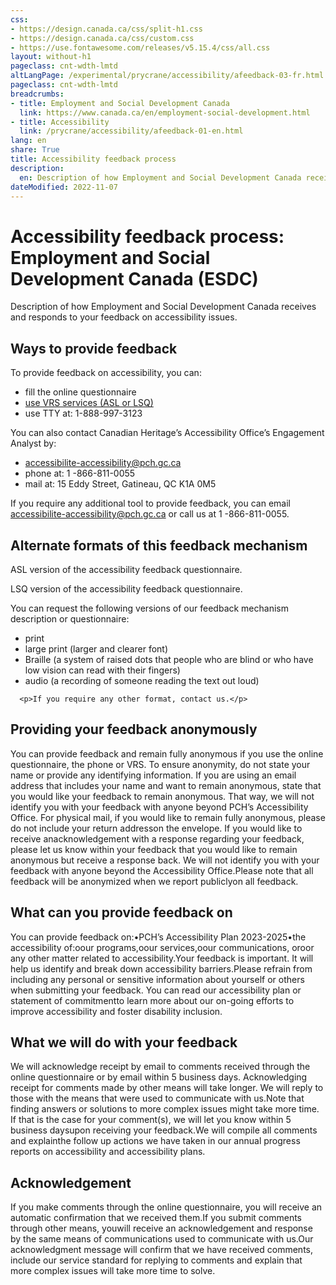 ```yaml
---
css:
- https://design.canada.ca/css/split-h1.css
- https://design.canada.ca/css/custom.css
- https://use.fontawesome.com/releases/v5.15.4/css/all.css
layout: without-h1
pageclass: cnt-wdth-lmtd
altLangPage: /experimental/prycrane/accessibility/afeedback-03-fr.html
pageclass: cnt-wdth-lmtd
breadcrumbs:
- title: Employment and Social Development Canada
  link: https://www.canada.ca/en/employment-social-development.html
- title: Accessibility
  link: /prycrane/accessibility/afeedback-01-en.html  
lang: en
share: True
title: Accessibility feedback process
description: 
  en: Description of how Employment and Social Development Canada receives and responds to your feedback on accessibility issues. 
dateModified: 2022-11-07
---
```

<h1 property="name" id="wb-cont" dir="ltr"><span class="stacked"><span>Accessibility feedback process</span>: <span>Employment and Social Development Canada (ESDC)</span></span></h1>
<p>Description of how Employment and Social Development Canada receives and responds to your feedback on accessibility issues.</p>	

<h2>Ways to provide feedback</h2>
  
<p>To provide feedback on accessibility, you can:</p>
<ul class="fa-ul">
      <li><span class="fa-li"><span class="fas fa-pen-square"></span></span>fill the online questionnaire</li>
      <li><span class="fa-li"><span class="fas fa-sign-language"></span></span><a href="https://srvcanadavrs.ca/en/">use VRS services (ASL or LSQ)</a></li>
      <li><span class="fa-li"><span class="fas fas fa-tty"></span></span>use TTY at: 1-888-997-3123</li>
</ul>  

  
  <p>You can also contact Canadian Heritage’s Accessibility Office’s Engagement Analyst by:</p>
  
  <ul class="fa-ul">
      <li><span class="fa-li"><span class="fas fa-at"></span></span><a href="mailto:accessibilite-accessibility@pch.gc.ca">accessibilite-accessibility@pch.gc.ca</a></li>
      <li><span class="fa-li"><span class="fas fa-phone"></span></span>phone at: 1 -866-811-0055</li>
      <li><span class="fa-li"><span class="fas fa-mail-bulk"></span></span>mail at: 15 Eddy Street, Gatineau, QC K1A 0M5</li>
</ul>  


  
<p>If you require any additional tool to provide feedback, you can email <a href="mailto:accessibilite-accessibility@pch.gc.ca">accessibilite-accessibility@pch.gc.ca</a> or call us at 1 -866-811-0055.</p>
  
  <h2>Alternate formats of this feedback mechanism</h2>
<p>ASL version of the accessibility feedback questionnaire.</p>
<p>LSQ version of the accessibility feedback questionnaire.</p>
<p>You can request the following versions of our feedback mechanism description or questionnaire:</p>

  <ul class="fa-ul">
      <li><span class="fa-li"><span class="far fa-file-alt"></span></span>print</li>
      <li><span class="fa-li"><span class="far fa-file-alt"></span></span>large print (larger and clearer font)</li>
      <li><span class="fa-li"><span class="fas fa-braille"></span></span>Braille (a system of raised dots that people who are blind or who have low vision can read with their fingers)</li>
    <li><span class="fa-li"><span class="fas fa-audio-description"></span></span>audio (a recording of someone reading the text out loud)</li>
</ul>  


      
      <p>If you require any other format, contact us.</p>
  
  <h2>Providing your feedback anonymously</h2>
  You can provide feedback and remain fully anonymous if you use the online questionnaire, the phone or VRS. To ensure anonymity, do not state your name or provide any identifying information. 
If you are using an email address that includes your name and want to remain anonymous, state that you would like your feedback to remain anonymous. That way, we will not identify you with your feedback with anyone beyond PCH’s Accessibility Office. For physical mail, if you would like to remain fully anonymous, please do not include your return addresson the envelope. If you would like to receive anacknowledgement with a response regarding your feedback, please let us know within your feedback that you would like to remain anonymous but receive a response back. We will not identify you with your feedback with anyone beyond the Accessibility Office.Please note that all feedback will be anonymized when we report publiclyon all feedback. 
  
  <h2>What can you provide feedback on</h2>
  
You can provide feedback on:•PCH’s Accessibility Plan 2023-2025•the accessibility of:oour programs,oour services,oour communications, oroor any other matter related to accessibility.Your feedback is important. It will help us identify and break down accessibility barriers.Please refrain from including any personal or sensitive information about yourself or others when submitting your feedback. You can read our accessibility plan or statement of commitmentto learn more about our on-going efforts to improve accessibility and foster disability inclusion.
  
  <h2>What we will do with your feedback</h2>
  We will acknowledge receipt by email to comments received through the online questionnaire or by email within 5 business days. 
Acknowledging receipt for comments made by other means will take longer. We will reply to those with the means that were used to communicate with us.Note that finding answers or solutions to more complex issues might take more time. If that is the case for your comment(s), we will let you know within 5 business daysupon receiving your feedback.We will compile all comments and explainthe follow up actions we have taken in our annual progress reports on accessibility and accessibility plans.
  
  <h2>Acknowledgement</h2>
 If you make comments through the online questionnaire, you will receive an automatic confirmation that we received them.If you submit comments through other means, youwill receive an acknowledgement and response by the same means of communications used to communicate with us.Our acknowledgment message will confirm that we have received comments, include our service standard for replying to comments and explain that more complex issues will take more time to solve.


